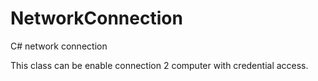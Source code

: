 # NetworkConnection
C# network connection

This class can be enable connection 2 computer with credential access.


